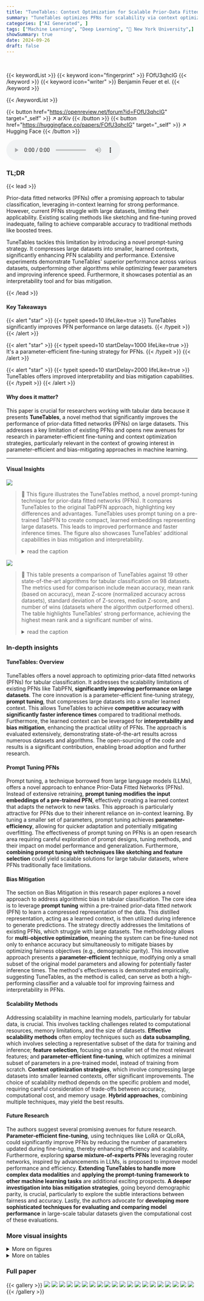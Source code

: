 ```yaml
---
title: "TuneTables: Context Optimization for Scalable Prior-Data Fitted Networks"
summary: "TuneTables optimizes PFNs for scalability via context optimization, achieving state-of-the-art performance on large tabular datasets while using fewer parameters and reducing inference time."
categories: ["AI Generated", ]
tags: ["Machine Learning", "Deep Learning", "🏢 New York University",]
showSummary: true
date: 2024-09-26
draft: false
---
```


<br>

{{< keywordList >}}
{{< keyword icon="fingerprint" >}} FOfU3qhcIG {{< /keyword >}}
{{< keyword icon="writer" >}} Benjamin Feuer et el. {{< /keyword >}}
 
{{< /keywordList >}}

{{< button href="https://openreview.net/forum?id=FOfU3qhcIG" target="_self" >}}
↗ arXiv
{{< /button >}}
{{< button href="https://huggingface.co/papers/FOfU3qhcIG" target="_self" >}}
↗ Hugging Face
{{< /button >}}



<audio controls>
    <source src="https://ai-paper-reviewer.com/FOfU3qhcIG/podcast.wav" type="audio/wav">
    Your browser does not support the audio element.
</audio>


### TL;DR


{{< lead >}}

Prior-data fitted networks (PFNs) offer a promising approach to tabular classification, leveraging in-context learning for strong performance. However, current PFNs struggle with large datasets, limiting their applicability.  Existing scaling methods like sketching and fine-tuning proved inadequate, failing to achieve comparable accuracy to traditional methods like boosted trees.



TuneTables tackles this limitation by introducing a novel prompt-tuning strategy. It compresses large datasets into smaller, learned contexts, significantly enhancing PFN scalability and performance.  Extensive experiments demonstrate TuneTables' superior performance across various datasets, outperforming other algorithms while optimizing fewer parameters and improving inference speed.  Furthermore, it showcases potential as an interpretability tool and for bias mitigation.

{{< /lead >}}


#### Key Takeaways

{{< alert "star" >}}
{{< typeit speed=10 lifeLike=true >}} TuneTables significantly improves PFN performance on large datasets. {{< /typeit >}}
{{< /alert >}}

{{< alert "star" >}}
{{< typeit speed=10 startDelay=1000 lifeLike=true >}} It's a parameter-efficient fine-tuning strategy for PFNs. {{< /typeit >}}
{{< /alert >}}

{{< alert "star" >}}
{{< typeit speed=10 startDelay=2000 lifeLike=true >}} TuneTables offers improved interpretability and bias mitigation capabilities. {{< /typeit >}}
{{< /alert >}}

#### Why does it matter?
This paper is crucial for researchers working with tabular data because it presents **TuneTables**, a novel method that significantly improves the performance of prior-data fitted networks (PFNs) on large datasets.  This addresses a key limitation of existing PFNs and opens new avenues for research in parameter-efficient fine-tuning and context optimization strategies, particularly relevant in the context of growing interest in parameter-efficient and bias-mitigating approaches in machine learning.

------
#### Visual Insights



![](https://ai-paper-reviewer.com/FOfU3qhcIG/figures_1_1.jpg)

> 🔼 This figure illustrates the TuneTables method, a novel prompt-tuning technique for prior-data fitted networks (PFNs).  It compares TuneTables to the original TabPFN approach, highlighting key differences and advantages.  TuneTables uses prompt tuning on a pre-trained TabPFN to create compact, learned embeddings representing large datasets.  This leads to improved performance and faster inference times. The figure also showcases TuneTables' additional capabilities in bias mitigation and interpretability.
> <details>
> <summary>read the caption</summary>
> Figure 1: TuneTables: a novel prompt-tuning technique for prior-data fitted networks. TuneTables performs prompt tuning on a pre-trained prior-fitted network (TabPFN) to distill real-world datasets into learned embeddings, allowing for stronger performance and faster inference time than TabPFN in many cases. TuneTables also expands the capabilities of pre-trained PFNs; by way of example, we demonstrate its effectiveness for bias mitigation, and as an interpretability tool.
> </details>





![](https://ai-paper-reviewer.com/FOfU3qhcIG/tables_6_1.jpg)

> 🔼 This table presents a comparison of TuneTables against 19 other state-of-the-art algorithms for tabular classification on 98 datasets.  The metrics used for comparison include mean accuracy, mean rank (based on accuracy), mean Z-score (normalized accuracy across datasets), standard deviation of Z-scores, median Z-score, and number of wins (datasets where the algorithm outperformed others). The table highlights TuneTables' strong performance, achieving the highest mean rank and a significant number of wins.
> <details>
> <summary>read the caption</summary>
> Table 1: TuneTables matches SOTA algorithms on 98 datasets. In this table, we compare algorithms over the 98 datasets in the TabZilla benchmark suite from [51]. For each algorithm, we compute its mean accuracy and mean rank in terms of accuracy. We also compute the mean Z-score, computed by normalizing the set of results on each dataset (by mean 0 std. 1), so that each dataset has the same weight, and averaging each algorithm's normalized performances. Std. Z-Score is computed with respect to random splits and averaged across datasets. Num. wins values are averaged over three splits per dataset.
> </details>





### In-depth insights


#### TuneTables: Overview
TuneTables offers a novel approach to optimizing prior-data fitted networks (PFNs) for tabular classification.  It addresses the scalability limitations of existing PFNs like TabPFN, **significantly improving performance on large datasets**.  The core innovation is a parameter-efficient fine-tuning strategy, **prompt tuning**, that compresses large datasets into a smaller learned context. This allows TuneTables to achieve **competitive accuracy with significantly faster inference times** compared to traditional methods.  Furthermore, the learned context can be leveraged for **interpretability and bias mitigation**, enhancing the practical utility of PFNs.  The approach is evaluated extensively, demonstrating state-of-the-art results across numerous datasets and algorithms. The open-sourcing of the code and results is a significant contribution, enabling broad adoption and further research.

#### Prompt Tuning PFNs
Prompt tuning, a technique borrowed from large language models (LLMs), offers a novel approach to enhance Prior-Data Fitted Networks (PFNs).  Instead of extensive retraining, **prompt tuning modifies the input embeddings of a pre-trained PFN**, effectively creating a learned context that adapts the network to new tasks.  This approach is particularly attractive for PFNs due to their inherent reliance on in-context learning.  By tuning a smaller set of parameters, prompt tuning achieves **parameter-efficiency**, allowing for quicker adaptation and potentially mitigating overfitting. The effectiveness of prompt tuning on PFNs is an open research area requiring careful exploration of prompt designs, tuning methods, and their impact on model performance and generalization.  Furthermore, **combining prompt tuning with techniques like sketching and feature selection** could yield scalable solutions for large tabular datasets, where PFNs traditionally face limitations.

#### Bias Mitigation
The section on Bias Mitigation in this research paper explores a novel approach to address algorithmic bias in tabular classification.  The core idea is to leverage **prompt tuning** within a pre-trained prior-data fitted network (PFN) to learn a compressed representation of the data.  This distilled representation, acting as a learned context, is then utilized during inference to generate predictions.  The strategy directly addresses the limitations of existing PFNs, which struggle with large datasets. The methodology allows for **multi-objective optimization**, meaning the system can be fine-tuned not only to enhance accuracy but simultaneously to mitigate biases by optimizing fairness objectives (e.g., demographic parity). This innovative approach presents a **parameter-efficient** technique, modifying only a small subset of the original model parameters and allowing for potentially faster inference times.  The method's effectiveness is demonstrated empirically, suggesting TuneTables, as the method is called, can serve as both a high-performing classifier and a valuable tool for improving fairness and interpretability in PFNs.

#### Scalability Methods
Addressing scalability in machine learning models, particularly for tabular data, is crucial.  This involves tackling challenges related to computational resources, memory limitations, and the size of datasets. **Effective scalability methods** often employ techniques such as **data subsampling**, which involves selecting a representative subset of the data for training and inference; **feature selection**, focusing on a smaller set of the most relevant features; and **parameter-efficient fine-tuning**, which optimizes a minimal subset of parameters in a pre-trained model, instead of training from scratch.  **Context optimization strategies**, which involve compressing large datasets into smaller learned contexts, offer significant improvements.  The choice of scalability method depends on the specific problem and model, requiring careful consideration of trade-offs between accuracy, computational cost, and memory usage. **Hybrid approaches**, combining multiple techniques, may yield the best results.

#### Future Research
The authors suggest several promising avenues for future research.  **Parameter-efficient fine-tuning**, using techniques like LoRA or QLoRA, could significantly improve PFNs by reducing the number of parameters updated during fine-tuning, thereby enhancing efficiency and scalability.  Furthermore, exploring **sparse mixture-of-experts PFNs** leveraging router networks, inspired by advancements in LLMs, is proposed to improve model performance and efficiency.  **Extending TuneTables to handle more complex data modalities** and **applying the prompt-tuning framework to other machine learning tasks** are additional exciting prospects.  **A deeper investigation into bias mitigation strategies**, going beyond demographic parity, is crucial, particularly to explore the subtle interactions between fairness and accuracy.  Lastly, the authors advocate for **developing more sophisticated techniques for evaluating and comparing model performance** in large-scale tabular datasets given the computational cost of these evaluations.


### More visual insights

<details>
<summary>More on figures
</summary>


![](https://ai-paper-reviewer.com/FOfU3qhcIG/figures_4_1.jpg)

> 🔼 This figure shows a critical difference plot comparing TuneTables to 18 other state-of-the-art tabular classification algorithms across 98 datasets.  The algorithms are ranked by their average accuracy rank.  Algorithms with statistically insignificant differences in performance are connected by a horizontal line.  TuneTables achieves the highest average rank, indicating superior overall performance.
> <details>
> <summary>read the caption</summary>
> Figure 2: TuneTables and state-of-the-art tabular models. A critical difference plot according to mean accuracy rank across the 98 datasets in Table 1 of [51]. Algorithms which are not significantly different (p > 0.05) are connected with a horizontal black bar. TuneTables achieves the highest mean rank of any algorithm.
> </details>



![](https://ai-paper-reviewer.com/FOfU3qhcIG/figures_5_1.jpg)

> 🔼 This figure compares the performance of TuneTables, CatBoost, and TabPFNs3000 across datasets with varying sizes and number of features.  The left panel shows that TabPFNs3000, while strong on smaller datasets, underperforms CatBoost on larger ones. The middle and right panels demonstrate that TuneTables consistently outperforms TabPFNs3000 across the datasets and is competitive with CatBoost, addressing the scalability limitations of TabPFNs3000.
> <details>
> <summary>read the caption</summary>
> Figure 3: TuneTables addresses TabPFN's limitations. (Left) Motivating example (using the subset of [51]on which both CatBoost and TabPFNs3000 report results): TabPFNs3000 is best on small datasets, but when scaled past 3000 datapoints and 100 features, TabPFNs3000 significantly underperforms. (Middle) CatBoost vs. TuneTables on LARGESCALETABLES: By contrast, TuneTables is competitive with CatBoost on all datasets, mitigating the limitations of TabPFN. (Right) TabPFNs3000 vs. TuneTables on LARGESCALETABLES : TuneTables outperforms TabPFNs3000 on datasets with a high number of datapoints or features. The colorbar on the y axis represents the comparative change in per-dataset accuracy between two algorithms (A: blue, B: red). Positive numbers represent the absolute gain in accuracy of B w.r.t. A, negative numbers represent the absolute gain in accuracy of A w.r.t. BΒ.
> </details>



![](https://ai-paper-reviewer.com/FOfU3qhcIG/figures_7_1.jpg)

> 🔼 This figure shows a two-example prompt dataset for the breast cancer dataset.  The two examples, one benign and one malignant, are used as a minimal context for the TabPFN model.  The plot visually demonstrates that the malignant example has higher values for all features compared to the benign example, suggesting that high feature values are associated with malignancy. This highlights TuneTables' ability to extract discriminative features even from a tiny dataset.
> <details>
> <summary>read the caption</summary>
> Figure 4: Dataset with high accuracies from just two datapoints. Shown is a two-example prompt dataset for the breast cancer dataset [78]. Malign class example has higher values for all features than benign class.
> </details>



![](https://ai-paper-reviewer.com/FOfU3qhcIG/figures_16_1.jpg)

> 🔼 This figure shows a critical difference plot comparing the performance of TuneTables against 18 other state-of-the-art tabular classification algorithms across 98 datasets.  The algorithms are ranked by their mean accuracy rank.  Algorithms with statistically insignificant differences in performance are connected by horizontal bars. The plot highlights TuneTables' superior average performance compared to the other algorithms.
> <details>
> <summary>read the caption</summary>
> Figure 2: TuneTables and state-of-the-art tabular models. A critical difference plot according to mean accuracy rank across the 98 datasets in Table 1 of [51]. Algorithms which are not significantly different (p > 0.05) are connected with a horizontal black bar. TuneTables achieves the highest mean rank of any algorithm.
> </details>



![](https://ai-paper-reviewer.com/FOfU3qhcIG/figures_16_2.jpg)

> 🔼 This figure compares the performance of TuneTables against other state-of-the-art tabular classification models across 98 datasets using a critical difference plot.  The plot visually shows the mean accuracy rank of each algorithm, indicating TuneTables' superior performance in achieving the highest average rank compared to its competitors.  Algorithms with statistically insignificant differences in performance are linked by horizontal bars.
> <details>
> <summary>read the caption</summary>
> Figure 2: TuneTables and state-of-the-art tabular models. A critical difference plot according to mean accuracy rank across the 98 datasets in Table 1 of [51]. Algorithms which are not significantly different (p > 0.05) are connected with a horizontal black bar. TuneTables achieves the highest mean rank of any algorithm.
> </details>



![](https://ai-paper-reviewer.com/FOfU3qhcIG/figures_19_1.jpg)

> 🔼 This figure shows a critical difference plot comparing TuneTables to other state-of-the-art tabular classification models across 98 datasets.  The plot displays the mean accuracy rank of each algorithm, with statistically insignificant differences (p > 0.05) indicated by horizontal bars connecting the algorithms. TuneTables is shown to have the highest average ranking, demonstrating superior performance compared to other methods.
> <details>
> <summary>read the caption</summary>
> Figure 2: TuneTables and state-of-the-art tabular models. A critical difference plot according to mean accuracy rank across the 98 datasets in Table 1 of [51]. Algorithms which are not significantly different (p > 0.05) are connected with a horizontal black bar. TuneTables achieves the highest mean rank of any algorithm.
> </details>



![](https://ai-paper-reviewer.com/FOfU3qhcIG/figures_19_2.jpg)

> 🔼 This figure illustrates the TuneTables method, which enhances prior-data fitted networks (PFNs) by using prompt tuning.  It shows how TuneTables improves performance and speed compared to the original TabPFN.  The image also highlights additional benefits of the technique such as bias mitigation and interpretability.
> <details>
> <summary>read the caption</summary>
> Figure 1: TuneTables: a novel prompt-tuning technique for prior-data fitted networks. TuneTables performs prompt tuning on a pre-trained prior-fitted network (TabPFN) to distill real-world datasets into learned embeddings, allowing for stronger performance and faster inference time than TabPFN in many cases. TuneTables also expands the capabilities of pre-trained PFNs; by way of example, we demonstrate its effectiveness for bias mitigation, and as an interpretability tool.
> </details>



![](https://ai-paper-reviewer.com/FOfU3qhcIG/figures_20_1.jpg)

> 🔼 This figure shows a two-example prompt dataset for the breast cancer dataset.  It demonstrates that TuneTables can achieve high accuracy using just two datapoints as context, effectively summarizing the dataset's key discriminative features. Notably, the malign class example exhibits higher values across all features compared to the benign class, highlighting the importance of these features for classification.
> <details>
> <summary>read the caption</summary>
> Figure 4: Dataset with high accuracies from just two datapoints. Shown is a two-example prompt dataset for the breast cancer dataset [78]. Malign class example has higher values for all features than benign class.
> </details>



</details>




<details>
<summary>More on tables
</summary>


![](https://ai-paper-reviewer.com/FOfU3qhcIG/tables_6_2.jpg)
> 🔼 This table presents a comparison of TuneTables against 19 other state-of-the-art algorithms on 98 tabular datasets.  It shows the mean accuracy, mean rank, mean Z-score (normalized accuracy), standard deviation of Z-scores, median Z-score, and the number of times each algorithm achieved the highest accuracy across the datasets.  The results highlight TuneTables' superior performance.
> <details>
> <summary>read the caption</summary>
> Table 2: TuneTables matches SOTA algorithms on 98 datasets. In this table, we compare algorithms over the 98 datasets in the TabZilla benchmark suite from [51]. For each algorithm, we compute its mean accuracy and mean rank in terms of accuracy. We also compute the mean Z-score, computed by normalizing the set of results on each dataset (by mean 0 std. 1), so that each dataset has the same weight, and averaging each algorithm's normalized performances. Std. Z-Score is computed with respect to random splits and averaged across datasets. Num. wins values are averaged over three splits per dataset.
> </details>

![](https://ai-paper-reviewer.com/FOfU3qhcIG/tables_7_1.jpg)
> 🔼 This table presents the results of multi-objective optimization experiments using prompt tuning to mitigate predictive bias.  It compares the performance of TabPFN and TuneTables across four datasets (Adult, Speeddating, Compas, NLSY)  in terms of accuracy (Acc) and demographic parity (DP).  Two TuneTables variations are shown: one optimized for accuracy alone and another optimized for both accuracy and demographic parity. The results show that TuneTables generally improves over TabPFN in terms of both accuracy and fairness.
> <details>
> <summary>read the caption</summary>
> Table 3: TuneTables significantly improves accuracy and demographic parity. In these multi-objective optimization experiments, we consider prompt tuning for mitigating predictive bias, comparing TabPFN to TuneTables, tuning for accuracy alone vs. accuracy and demographic parity. TuneTables improves over TabPFN with respect to both objectives.
> </details>

![](https://ai-paper-reviewer.com/FOfU3qhcIG/tables_21_1.jpg)
> 🔼 This table compares TuneTables to 19 other state-of-the-art tabular classification algorithms on 98 datasets.  The metrics used for comparison include mean accuracy, mean rank, mean z-score (a normalized measure of accuracy across all datasets), standard deviation of z-scores, median z-score, and the number of times each algorithm achieved the highest accuracy (wins). The results show TuneTables outperforms the other algorithms on average across all datasets.
> <details>
> <summary>read the caption</summary>
> Table 1: TuneTables matches SOTA algorithms on 98 datasets. In this table, we compare algorithms over the 98 datasets in the TabZilla benchmark suite from [51]. For each algorithm, we compute its mean accuracy and mean rank in terms of accuracy. We also compute the mean Z-score, computed by normalizing the set of results on each dataset (by mean 0 std. 1), so that each dataset has the same weight, and averaging each algorithm’s normalized performances. Std. Z-Score is computed with respect to random splits and averaged across datasets. Num. wins values are averaged over three splits per dataset.
> </details>

![](https://ai-paper-reviewer.com/FOfU3qhcIG/tables_22_1.jpg)
> 🔼 This table presents the hyperparameter settings used for TuneTables and TabPFNs3000 across different dataset sizes.  It shows how certain hyperparameters like batch size, real data quantity, ensemble size, and tuned prompt dimensions are adjusted depending on whether the dataset has less than or more than 2000 samples.  The table also details the epoch numbers, warmup strategies, sequence length per batch, early stopping criteria, learning rates, validation frequencies, maximum validation set sizes during training, optimizers used, loss functions, and the methods for selecting tuned prompt labels.
> <details>
> <summary>read the caption</summary>
> Table 5: TuneTables and TabPFNs3000 hyperparameter configurations based on number of samples.
> </details>

![](https://ai-paper-reviewer.com/FOfU3qhcIG/tables_22_2.jpg)
> 🔼 This table compares the performance of TabPFN and CatBoost on a subset of datasets from [51], focusing on those with many features or samples.  It investigates the impact of different sketching (subsampling), feature selection, and sampling strategies on both models' accuracy.  The results show that random sampling often suffices, while PCA and mutual information improve feature selection performance when many features are present.  The table highlights the best methods for each strategy and indicates the best-performing model for each dataset.
> <details>
> <summary>read the caption</summary>
> Table 6: Comparative performance of TabPFN and CatBoost with sketching, feature selection, and sampling methods. On a distinct subset of the datasets in [51] selected to emphasize datasets with many features or many samples, we compare CatBoost and TabPFNs3000. When both models are limited to 3000 samples, TabPFNs3000 performs better on 12 of 17 datasets where significant differences exist. When CatBoost is allowed access to the entire training data, the win rate is identical. In most cases, random sample selection is sufficient for optimal performance. Both models benefit from PCA and mutual information dimension reduction when the feature space is large. The columns labeled SKT / FTS / SMP list the best performing method for sketching, feature subsampling and label-aware sketching technique, respectively. Label-aware sketching refers to a strategy where we either sample instances proportionate to their labels, or we oversample minority classes with replacement to create a class-balanced distribution. While the choice of label-aware sketching strategy is often impactful (and we use it in TuneTables), and the choice of feature subselection method can be important for some datasets, in all but one case, no sketching method we test outperforms random sampling. Bold indicates the best-performing model(s).
> </details>

![](https://ai-paper-reviewer.com/FOfU3qhcIG/tables_23_1.jpg)
> 🔼 This table compares the performance of TuneTables and other algorithms on datasets with a large number of classes.  It shows that TuneTables outperforms other algorithms in terms of mean accuracy, mean rank, mean Z-score, and number of wins, demonstrating its effectiveness in handling datasets with more classes than those used during its pretraining.
> <details>
> <summary>read the caption</summary>
> Table 7: Comparison of algorithms on datasets with a large number of classes. TuneTables can effectively handle datasets with more classes than the ones used for pretraining, which was not possible with TabPFN. For each algorithm, we compute its mean test accuracy, and mean rank in terms of accuracy. We also compute the mean Z-score, computed by normalizing the set of results on each dataset (by mean 0 std. 1), so that each dataset has the same weight, and averaging each algorithm's normalized performances. We see that TuneTables performs the best across all performance-oriented metrics. Fractional num. wins values are averaged over three splits per dataset, and reflect the presence of multi-way ties on certain splits.
> </details>

![](https://ai-paper-reviewer.com/FOfU3qhcIG/tables_23_2.jpg)
> 🔼 This table presents a comparison of TuneTables' performance against 19 other state-of-the-art algorithms on a benchmark suite of 98 tabular datasets.  The comparison uses several metrics: mean accuracy, mean rank, mean Z-score (normalized accuracy across datasets), standard deviation of Z-scores, median Z-score, and the number of times each algorithm achieved the best accuracy on a dataset.  This provides a comprehensive overview of TuneTables' performance relative to existing methods on a diverse set of tabular classification problems.
> <details>
> <summary>read the caption</summary>
> Table 1: TuneTables matches SOTA algorithms on 98 datasets. In this table, we compare algorithms over the 98 datasets in the TabZilla benchmark suite from [51]. For each algorithm, we compute its mean accuracy and mean rank in terms of accuracy. We also compute the mean Z-score, computed by normalizing the set of results on each dataset (by mean 0 std. 1), so that each dataset has the same weight, and averaging each algorithm's normalized performances. Std. Z-Score is computed with respect to random splits and averaged across datasets. Num. wins values are averaged over three splits per dataset.
> </details>

![](https://ai-paper-reviewer.com/FOfU3qhcIG/tables_24_1.jpg)
> 🔼 This table compares TuneTables against four other neural network models on a subset of the LARGESCALETABLES benchmark.  It shows mean accuracy, median accuracy, mean rank, median rank, mean Z-score, median Z-score, and the number of wins for each model.  The Z-score is a normalized metric that accounts for dataset variations.  TuneTables demonstrates the highest performance across most metrics.
> <details>
> <summary>read the caption</summary>
> Table 9: Comparison of neural nets on LARGESCALETABLES. We compare TuneTables to other prominent deep learning methods for tabular data on the 17 datasets in LARGESCALETABLES for which all algorithms reported results. For each algorithm, we compute its different metrics of accuracy and rank. We also compute the mean Z-score, computed by normalizing the set of results on each dataset (by mean 0 std. 1), so that each dataset has the same weight, and averaging each algorithm’s normalized performances. We see that TuneTables performs the best across all performance-oriented metrics. Fractional num. wins values are averaged over three splits per dataset, and reflect the presence of multi-way ties on certain splits.
> </details>

![](https://ai-paper-reviewer.com/FOfU3qhcIG/tables_24_2.jpg)
> 🔼 This table presents a comparison of TuneTables' performance against 19 other state-of-the-art algorithms across 98 datasets from the TabZilla benchmark.  The table shows mean accuracy, rank (lower is better), mean and standard Z-scores (across datasets), and the number of wins for each algorithm across all datasets.  Z-scores are used to account for variance in dataset difficulty. The results demonstrate TuneTables' superior performance in terms of average accuracy and the number of datasets where it outperforms other methods.
> <details>
> <summary>read the caption</summary>
> Table 1: TuneTables matches SOTA algorithms on 98 datasets. In this table, we compare algorithms over the 98 datasets in the TabZilla benchmark suite from [51]. For each algorithm, we compute its mean accuracy and mean rank in terms of accuracy. We also compute the mean Z-score, computed by normalizing the set of results on each dataset (by mean 0 std. 1), so that each dataset has the same weight, and averaging each algorithm's normalized performances. Std. Z-Score is computed with respect to random splits and averaged across datasets. Num. wins values are averaged over three splits per dataset.
> </details>

![](https://ai-paper-reviewer.com/FOfU3qhcIG/tables_25_1.jpg)
> 🔼 This table compares TuneTables to 19 other algorithms (including three GBDTs and 11 neural networks) on 98 datasets from the TabZilla benchmark.  The table shows mean accuracy, mean rank, Z-scores (both mean and standard deviation), median Z-score, and the number of wins for each algorithm.  The results demonstrate TuneTables's performance compared to state-of-the-art algorithms.
> <details>
> <summary>read the caption</summary>
> Table 1: TuneTables matches SOTA algorithms on 98 datasets. In this table, we compare algorithms over the 98 datasets in the TabZilla benchmark suite from [51]. For each algorithm, we compute its mean accuracy and mean rank in terms of accuracy. We also compute the mean Z-score, computed by normalizing the set of results on each dataset (by mean 0 std. 1), so that each dataset has the same weight, and averaging each algorithm's normalized performances. Std. Z-Score is computed with respect to random splits and averaged across datasets. Num. wins values are averaged over three splits per dataset.
> </details>

![](https://ai-paper-reviewer.com/FOfU3qhcIG/tables_26_1.jpg)
> 🔼 This table compares the performance of TabPFN and CatBoost on a subset of datasets from the TabZilla benchmark, focusing on datasets with many features or samples.  It investigates the impact of different sketching (subsampling), feature selection, and sampling methods on both models' accuracy. The results show that random sampling is often sufficient, while PCA and mutual information feature selection improve performance when dealing with high-dimensional data.  The table highlights the best-performing methods for each combination of techniques.
> <details>
> <summary>read the caption</summary>
> Table 6: Comparative performance of TabPFN and CatBoost with sketching, feature selection, and sampling methods. On a distinct subset of the datasets in [51] selected to emphasize datasets with many features or many samples, we compare CatBoost and TabPFNs3000. When both models are limited to 3000 samples, TabPFNs3000 performs better on 12 of 17 datasets where significant differences exist. When CatBoost is allowed access to the entire training data, the win rate is identical. In most cases, random sample selection is sufficient for optimal performance. Both models benefit from PCA and mutual information dimension reduction when the feature space is large. The columns labeled SKT / FTS / SMP list the best performing method for sketching, feature subsampling and label-aware sketching technique, respectively. Label-aware sketching refers to a strategy where we either sample instances proportionate to their labels, or we oversample minority classes with replacement to create a class-balanced distribution. While the choice of label-aware sketching strategy is often impactful (and we use it in TuneTables), and the choice of feature subselection method can be important for some datasets, in all but one case, no sketching method we test outperforms random sampling. Bold indicates the best-performing model(s).
> </details>

![](https://ai-paper-reviewer.com/FOfU3qhcIG/tables_27_1.jpg)
> 🔼 This table presents a comparison of TuneTables' performance against 19 other state-of-the-art algorithms on 98 tabular datasets.  The metrics used for comparison include mean accuracy, mean rank, mean Z-score, standard deviation of Z-scores, median Z-score, and the number of times each algorithm achieved the best performance.  The Z-score normalization helps to account for variations in dataset difficulty.  This allows for a more fair comparison of algorithm performance across different types of tabular data.
> <details>
> <summary>read the caption</summary>
> Table 1: TuneTables matches SOTA algorithms on 98 datasets. In this table, we compare algorithms over the 98 datasets in the TabZilla benchmark suite from [51]. For each algorithm, we compute its mean accuracy and mean rank in terms of accuracy. We also compute the mean Z-score, computed by normalizing the set of results on each dataset (by mean 0 std. 1), so that each dataset has the same weight, and averaging each algorithm's normalized performances. Std. Z-Score is computed with respect to random splits and averaged across datasets. Num. wins values are averaged over three splits per dataset.
> </details>

![](https://ai-paper-reviewer.com/FOfU3qhcIG/tables_27_2.jpg)
> 🔼 This table presents a comparison of TuneTables' performance against 19 other state-of-the-art algorithms on 98 tabular datasets from the TabZilla benchmark.  The comparison uses multiple metrics including mean accuracy, mean rank (based on accuracy), mean Z-score (a normalized accuracy score), standard deviation of the Z-score, median Z-score, and the number of times each algorithm achieved the best accuracy. This provides a comprehensive overview of TuneTables' performance relative to other methods.
> <details>
> <summary>read the caption</summary>
> Table 1: TuneTables matches SOTA algorithms on 98 datasets. In this table, we compare algorithms over the 98 datasets in the TabZilla benchmark suite from [51]. For each algorithm, we compute its mean accuracy and mean rank in terms of accuracy. We also compute the mean Z-score, computed by normalizing the set of results on each dataset (by mean 0 std. 1), so that each dataset has the same weight, and averaging each algorithm's normalized performances. Std. Z-Score is computed with respect to random splits and averaged across datasets. Num. wins values are averaged over three splits per dataset.
> </details>

![](https://ai-paper-reviewer.com/FOfU3qhcIG/tables_28_1.jpg)
> 🔼 This table compares the performance of TuneTables against other state-of-the-art algorithms on 19 datasets from the LARGESCALETABLES benchmark with a maximum of 50,000 samples.  It provides a comprehensive performance comparison using several metrics including mean accuracy, runtime, rank, Z-score (both mean and standard deviation), and the number of wins.  The Z-score normalization helps to account for variations in dataset difficulty by ensuring each dataset has the same weight in the overall score.
> <details>
> <summary>read the caption</summary>
> Table 15: TuneTables matches SOTA algorithms on small and medium-sized datasets. In this table, we compare algorithms over 19 datasets in LARGESCALETABLES with at most 50 000 samples. For each algorithm, we compute its mean accuracy, mean runtime, and mean rank in terms of accuracy. We also compute the mean Z-score, computed by normalizing the set of results on each dataset (by mean 0 std. 1), so that each dataset has the same weight, and averaging each algorithm’s normalized performances. Std. Z-Score is computed with respect to random splits and averaged across datasets. Fractional num. wins values are averaged over three splits per dataset, and reflect the presence of multi-way ties on certain splits. This table is similar to Table 1, but the benchmark is LARGESCALETABLES, and the search spaces for XGBoost and CatBoost are expanded to include more trees.
> </details>

![](https://ai-paper-reviewer.com/FOfU3qhcIG/tables_28_2.jpg)
> 🔼 This table presents a comparison of TuneTables against 19 other state-of-the-art algorithms on 98 tabular datasets from the TabZilla benchmark.  It shows the mean accuracy, mean rank (lower is better), mean Z-score (normalized performance across datasets), standard deviation of Z-scores, median Z-score and the number of times each algorithm achieved the best accuracy across the datasets.  This allows for a comprehensive comparison of performance, accounting for dataset variations and providing a statistical measure of significance.
> <details>
> <summary>read the caption</summary>
> Table 1: TuneTables matches SOTA algorithms on 98 datasets. In this table, we compare algorithms over the 98 datasets in the TabZilla benchmark suite from [51]. For each algorithm, we compute its mean accuracy and mean rank in terms of accuracy. We also compute the mean Z-score, computed by normalizing the set of results on each dataset (by mean 0 std. 1), so that each dataset has the same weight, and averaging each algorithm’s normalized performances. Std. Z-Score is computed with respect to random splits and averaged across datasets. Num. wins values are averaged over three splits per dataset.
> </details>

</details>




### Full paper

{{< gallery >}}
<img src="https://ai-paper-reviewer.com/FOfU3qhcIG/1.png" class="grid-w50 md:grid-w33 xl:grid-w25" />
<img src="https://ai-paper-reviewer.com/FOfU3qhcIG/2.png" class="grid-w50 md:grid-w33 xl:grid-w25" />
<img src="https://ai-paper-reviewer.com/FOfU3qhcIG/3.png" class="grid-w50 md:grid-w33 xl:grid-w25" />
<img src="https://ai-paper-reviewer.com/FOfU3qhcIG/4.png" class="grid-w50 md:grid-w33 xl:grid-w25" />
<img src="https://ai-paper-reviewer.com/FOfU3qhcIG/5.png" class="grid-w50 md:grid-w33 xl:grid-w25" />
<img src="https://ai-paper-reviewer.com/FOfU3qhcIG/6.png" class="grid-w50 md:grid-w33 xl:grid-w25" />
<img src="https://ai-paper-reviewer.com/FOfU3qhcIG/7.png" class="grid-w50 md:grid-w33 xl:grid-w25" />
<img src="https://ai-paper-reviewer.com/FOfU3qhcIG/8.png" class="grid-w50 md:grid-w33 xl:grid-w25" />
<img src="https://ai-paper-reviewer.com/FOfU3qhcIG/9.png" class="grid-w50 md:grid-w33 xl:grid-w25" />
<img src="https://ai-paper-reviewer.com/FOfU3qhcIG/10.png" class="grid-w50 md:grid-w33 xl:grid-w25" />
<img src="https://ai-paper-reviewer.com/FOfU3qhcIG/11.png" class="grid-w50 md:grid-w33 xl:grid-w25" />
<img src="https://ai-paper-reviewer.com/FOfU3qhcIG/12.png" class="grid-w50 md:grid-w33 xl:grid-w25" />
<img src="https://ai-paper-reviewer.com/FOfU3qhcIG/13.png" class="grid-w50 md:grid-w33 xl:grid-w25" />
<img src="https://ai-paper-reviewer.com/FOfU3qhcIG/14.png" class="grid-w50 md:grid-w33 xl:grid-w25" />
<img src="https://ai-paper-reviewer.com/FOfU3qhcIG/15.png" class="grid-w50 md:grid-w33 xl:grid-w25" />
<img src="https://ai-paper-reviewer.com/FOfU3qhcIG/16.png" class="grid-w50 md:grid-w33 xl:grid-w25" />
<img src="https://ai-paper-reviewer.com/FOfU3qhcIG/17.png" class="grid-w50 md:grid-w33 xl:grid-w25" />
<img src="https://ai-paper-reviewer.com/FOfU3qhcIG/18.png" class="grid-w50 md:grid-w33 xl:grid-w25" />
<img src="https://ai-paper-reviewer.com/FOfU3qhcIG/19.png" class="grid-w50 md:grid-w33 xl:grid-w25" />
<img src="https://ai-paper-reviewer.com/FOfU3qhcIG/20.png" class="grid-w50 md:grid-w33 xl:grid-w25" />
{{< /gallery >}}